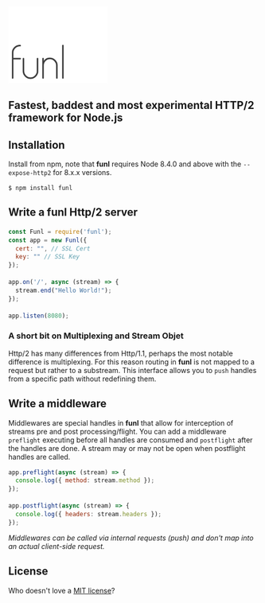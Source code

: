 <img src="./logo.png" width="200px"/>


Fastest, baddest and most experimental HTTP/2 framework for Node.js
----


## Installation

Install from npm, note that **funl** requires Node 8.4.0 and above with the `--expose-http2` for 8.x.x versions.

```
$ npm install funl
```

## Write a **funl** Http/2 server

```javascript
const Funl = require('funl');
const app = new Funl({
  cert: "", // SSL Cert
  key: "" // SSL Key
});

app.on('/', async (stream) => {
  stream.end("Hello World!");
});

app.listen(8080);
```
### A short bit on Multiplexing and Stream Objet
Http/2 has many differences from Http/1.1, perhaps the most notable difference is multiplexing. For this reason routing in **funl** is not mapped to a request but rather to a substream. This interface allows you to `push` handles from a specific path without redefining them.

## Write a middleware

Middlewares are special handles in **funl** that allow for interception of streams pre and post processing/flight. You can add a middleware `preflight` executing before all handles are consumed and `postflight` after the handles are done. A stream may or may not be open when postflight handles are called.

```javascript
app.preflight(async (stream) => {
  console.log({ method: stream.method });
});

app.postflight(async (stream) => {
  console.log({ headers: stream.headers });
});
```

*Middlewares can be called via internal requests (push) and don't map into an actual client-side request.*


## License
Who doesn't love a [MIT license](https://raw.githubusercontent.com/schahriar/funl/master/LICENSE)?